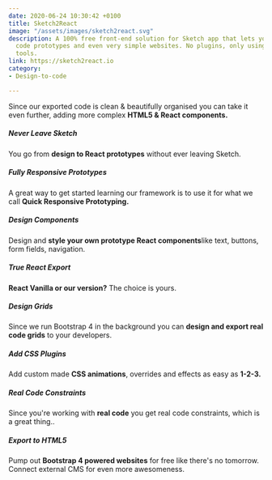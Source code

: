 ```yaml
---
date: 2020-06-24 10:30:42 +0100
title: Sketch2React
image: "/assets/images/sketch2react.svg"
description: A 100% free front-end solution for Sketch app that lets you build real
  code prototypes and even very simple websites. No plugins, only using the built-in
  tools.
link: https://sketch2react.io
category:
- Design-to-code

---
```

Since our exported code is clean & beautifully organised you can take it even further, adding more complex **HTML5 & React components.**

##### **Never Leave Sketch**

You go from **design to React prototypes** without ever leaving Sketch.

##### **Fully Responsive Prototypes**

A great way to get started learning our framework is to use it for what we call **Quick Responsive Prototyping.**

##### **Design Components**

Design and **style your own prototype React components**like text, buttons, form fields, navigation.

##### **True React Export**

**React Vanilla or our version?** The choice is yours.

##### **Design Grids**

Since we run Bootstrap 4 in the background you can **design and export real code grids** to your developers.

##### **Add CSS Plugins**

Add custom made **CSS animations**, overrides and effects as easy as **1-2-3.**

##### **Real Code Constraints**

Since you're working with **real code** you get real code constraints, which is a great thing..

##### **Export to HTML5**

Pump out **Bootstrap 4 powered websites** for free like there's no tomorrow. Connect external CMS for even more awesomeness.